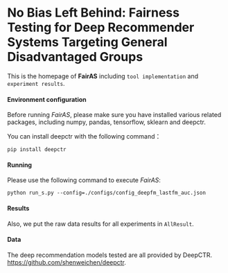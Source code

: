 # No Bias Left Behind: Fairness Testing for Deep Recommender Systems Targeting General Disadvantaged Groups
This is the homepage of **FairAS** including `tool implementation` and `experiment results`.

#### Environment configuration
Before running $FairAS$, please make sure you have installed various related packages, including numpy, pandas, tensorflow, sklearn and deepctr.

You can install deepctr with the following command：

```shell
pip install deepctr
```

#### Running
Please use the following command to execute $FairAS$:

```shell
python run_s.py --config=./configs/config_deepfm_lastfm_auc.json
```

#### Results
Also, we put the raw data results for all experiments in `AllResult`.

#### Data
The deep recommendation models tested are all provided by DeepCTR. https://github.com/shenweichen/deepctr.
